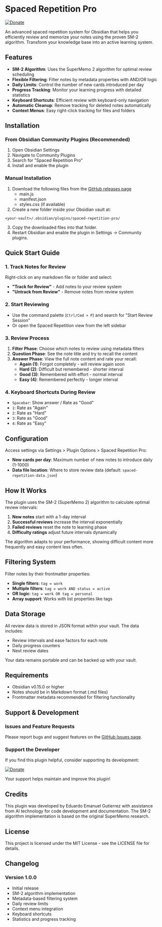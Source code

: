# Spaced Repetition Pro

[![Donate](https://img.shields.io/badge/Donate-PayPal-blue.svg)](https://paypal.me/eegutierrez)

An advanced spaced repetition system for Obsidian that helps you efficiently review and memorize your notes using the proven SM-2 algorithm. Transform your knowledge base into an active learning system.

## Features

- **SM-2 Algorithm**: Uses the SuperMemo 2 algorithm for optimal review scheduling
- **Flexible Filtering**: Filter notes by metadata properties with AND/OR logic
- **Daily Limits**: Control the number of new cards introduced per day
- **Progress Tracking**: Monitor your learning progress with detailed statistics
- **Keyboard Shortcuts**: Efficient review with keyboard-only navigation
- **Automatic Cleanup**: Remove tracking for deleted notes automatically
- **Context Menus**: Easy right-click tracking for files and folders

## Installation

### From Obsidian Community Plugins (Recommended)
1. Open Obsidian Settings
2. Navigate to Community Plugins
3. Search for "Spaced Repetition Pro"
4. Install and enable the plugin

### Manual Installation
1. Download the following files from the [GitHub releases page](https://github.com/eduardo-emanuel-gutierrez/spaced-repetition-pro/releases)
   - main.js
   - manifest.json
   - styles.css (if available)
2. Create a new folder inside your Obsidian vault at:
```
<your-vault>/.obsidian/plugins/spaced-repetition-pro/
```

3. Copy the downloaded files into that folder.
4. Restart Obsidian and enable the plugin in Settings → Community plugins.


## Quick Start Guide

### 1. Track Notes for Review
Right-click on any markdown file or folder and select:
- **"Track for Review"** - Add notes to your review system
- **"Untrack from Review"** - Remove notes from review system

### 2. Start Reviewing
- Use the command palette (`Ctrl/Cmd + P`) and search for "Start Review Session"
- Or open the Spaced Repetition view from the left sidebar

### 3. Review Process
1. **Filter Phase**: Choose which notes to review using metadata filters
2. **Question Phase**: See the note title and try to recall the content
3. **Answer Phase**: View the full note content and rate your recall:
    - **Again (1)**: Forgot completely - will review again soon
    - **Hard (2)**: Difficult but remembered - shorter interval
    - **Good (3)**: Remembered with effort - normal interval
    - **Easy (4)**: Remembered perfectly - longer interval

### 4. Keyboard Shortcuts During Review
- `Spacebar`: Show answer / Rate as "Good"
- `1`: Rate as "Again"
- `2`: Rate as "Hard"
- `3`: Rate as "Good"
- `4`: Rate as "Easy"

## Configuration

Access settings via Settings > Plugin Options > Spaced Repetition Pro:

- **New cards per day**: Maximum number of new notes to introduce daily (1-1000)
- **Data file location**: Where to store review data (default: `spaced-repetition-data.json`)

## How It Works

The plugin uses the SM-2 (SuperMemo 2) algorithm to calculate optimal review intervals:

1. **New notes** start with a 1-day interval
2. **Successful reviews** increase the interval exponentially
3. **Failed reviews** reset the note to learning phase
4. **Difficulty ratings** adjust future intervals dynamically

The algorithm adapts to your performance, showing difficult content more frequently and easy content less often.

## Filtering System

Filter notes by their frontmatter properties:

- **Single filters**: `tag = work`
- **Multiple filters**: `tag = work AND status = active`
- **OR logic**: `tag = work OR tag = personal`
- **Array support**: Works with list properties like tags

## Data Storage

All review data is stored in JSON format within your vault. The data includes:
- Review intervals and ease factors for each note
- Daily progress counters
- Next review dates

Your data remains portable and can be backed up with your vault.

## Requirements

- Obsidian v0.15.0 or higher
- Notes should be in Markdown format (.md files)
- Frontmatter metadata recommended for filtering functionality

## Support & Development

### Issues and Feature Requests
Please report bugs and suggest features on the [GitHub Issues page](https://github.com/eduardo-emanuel-gutierrez/obsidian-spaced-repetition-pro/issues).

### Support the Developer
If you find this plugin helpful, consider supporting its development:

[![Donate](https://img.shields.io/badge/Donate-PayPal-blue.svg)](https://paypal.me/eegutierrez)

Your support helps maintain and improve this plugin!

## Credits

This plugin was developed by Eduardo Emanuel Gutierrez with assistance from AI technology for code development and documentation. The SM-2 algorithm implementation is based on the original SuperMemo research.

## License

This project is licensed under the MIT License - see the LICENSE file for details.

## Changelog

### Version 1.0.0
- Initial release
- SM-2 algorithm implementation
- Metadata-based filtering system
- Daily review limits
- Context menu integration
- Keyboard shortcuts
- Statistics and progress tracking